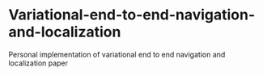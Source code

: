# Variational-end-to-end-navigation-and-localization
Personal implementation of variational end to end navigation and localization paper
